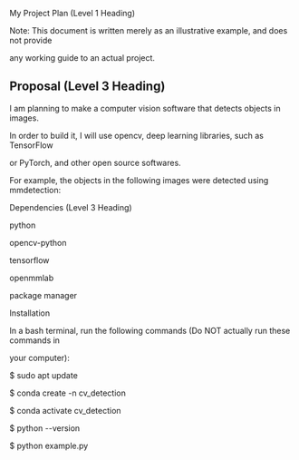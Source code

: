 My Project Plan (Level 1 Heading)

Note: This document is written merely as an illustrative example, and does not provide

any working guide to an actual project.

Proposal (Level 3 Heading)
---
I am planning to make a computer vision software that detects objects in images.

In order to build it, I will use opencv, deep learning libraries, such as TensorFlow

or PyTorch, and other open source softwares.

For example, the objects in the following images were detected using mmdetection:

Dependencies (Level 3 Heading)

python

opencv-python

tensorflow

openmmlab

package manager

Installation

In a bash terminal, run the following commands (Do NOT actually run these commands in

your computer):

$ sudo apt update

$ conda create -n cv_detection

$ conda activate cv_detection

$ python --version

$ python example.py
